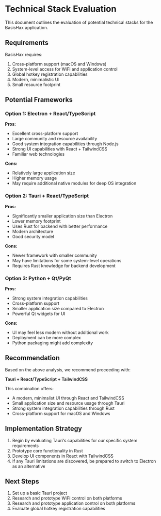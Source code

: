 # Technical Stack Evaluation

This document outlines the evaluation of potential technical stacks for the BasisHax application.

## Requirements

BasisHax requires:
1. Cross-platform support (macOS and Windows)
2. System-level access for WiFi and application control
3. Global hotkey registration capabilities
4. Modern, minimalistic UI
5. Small resource footprint

## Potential Frameworks

### Option 1: Electron + React/TypeScript

**Pros:**
- Excellent cross-platform support
- Large community and resource availability
- Good system integration capabilities through Node.js
- Strong UI capabilities with React + TailwindCSS
- Familiar web technologies

**Cons:**
- Relatively large application size
- Higher memory usage
- May require additional native modules for deep OS integration

### Option 2: Tauri + React/TypeScript

**Pros:**
- Significantly smaller application size than Electron
- Lower memory footprint
- Uses Rust for backend with better performance
- Modern architecture
- Good security model

**Cons:**
- Newer framework with smaller community
- May have limitations for some system-level operations
- Requires Rust knowledge for backend development

### Option 3: Python + Qt/PyQt

**Pros:**
- Strong system integration capabilities
- Cross-platform support
- Smaller application size compared to Electron
- Powerful Qt widgets for UI

**Cons:**
- UI may feel less modern without additional work
- Deployment can be more complex
- Python packaging might add complexity

## Recommendation

Based on the above analysis, we recommend proceeding with:

**Tauri + React/TypeScript + TailwindCSS**

This combination offers:
- A modern, minimalist UI through React and TailwindCSS
- Small application size and resource usage through Tauri
- Strong system integration capabilities through Rust
- Cross-platform support for macOS and Windows

## Implementation Strategy

1. Begin by evaluating Tauri's capabilities for our specific system requirements
2. Prototype core functionality in Rust
3. Develop UI components in React with TailwindCSS
4. If any Tauri limitations are discovered, be prepared to switch to Electron as an alternative

## Next Steps

1. Set up a basic Tauri project
2. Research and prototype WiFi control on both platforms
3. Research and prototype application control on both platforms
4. Evaluate global hotkey registration capabilities 